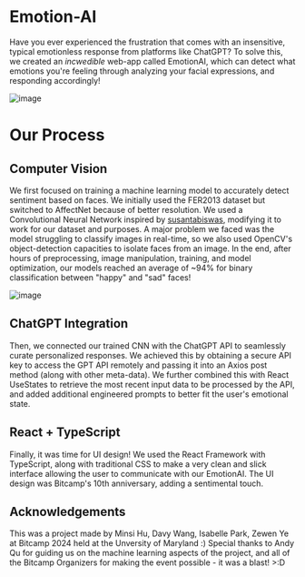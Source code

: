 # Emotion-AI
Have you ever experienced the frustration that comes with an insensitive, typical emotionless response from platforms like ChatGPT? To solve this, we created an *incwedible* web-app called EmotionAI, which can detect what emotions you're feeling through analyzing your facial expressions, and responding accordingly!

![image](https://github.com/Mimsqueeze/Bitcamp-2024/assets/101283845/abe85296-47f8-4124-bd5c-3b6fa03a7492)

# Our Process
## Computer Vision
We first focused on training a machine learning model to accurately detect sentiment based on faces. We initially used the FER2013 dataset but switched to AffectNet because of better resolution. We used a Convolutional Neural Network inspired by [susantabiswas](https://github.com/susantabiswas/realtime-facial-emotion-analyzer/blob/master/training/facial%20Emotions.ipynb), modifying it to work for our dataset and purposes. A major problem we faced was the model struggling to classify images in real-time, so we also used OpenCV's object-detection capacities to isolate faces from an image. In the end, after hours of preprocessing, image manipulation, training, and model optimization, our models reached an average of ~94% for binary classification between "happy" and "sad" faces!

![image](https://github.com/Mimsqueeze/Bitcamp-2024/assets/101283845/296e7a21-04c2-4ded-8e8c-63d353d25eb5)

## ChatGPT Integration
Then, we connected our trained CNN with the ChatGPT API to seamlessly curate personalized responses. We achieved this by obtaining a secure API key to access the GPT API remotely and passing it into an Axios post method (along with other meta-data). We further combined this with React UseStates to retrieve the most recent input data to be processed by the API, and added additional engineered prompts to better fit the user's emotional state.

## React + TypeScript
Finally, it was time for UI design! We used the React Framework with TypeScript, along with traditional CSS to make a very clean and slick interface allowing the user to communicate with our EmotionAI. The UI design was Bitcamp's 10th anniversary, adding a sentimental touch.

## Acknowledgements
This was a project made by Minsi Hu, Davy Wang, Isabelle Park, Zewen Ye at Bitcamp 2024 held at the Unversity of Maryland :) Special thanks to Andy Qu for guiding us on the machine learning aspects of the project, and all of the Bitcamp Organizers for making the event possible - it was a blast! >:D

